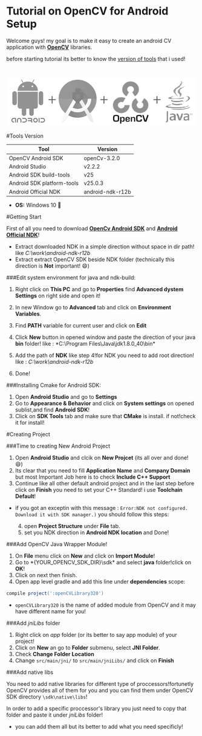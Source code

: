 # Tutorial on OpenCV for Android Setup

Welcome guys!
my goal is to make it easy to create an android CV application with **[OpenCV](http://opencv.org/)** libraries.

before starting tutorial its better to know the [version of tools](#tools-version) that i used!

#

![OpenCV for Android](/images/LOGO.png)

#Tools Version

Tool | Version
------------ | -------------
OpenCV Android SDK | openCv-3.2.0
Android Studio | v2.2.2
Android SDK build-tools | v25
Android SDK platform-tools | v25.0.3
Android Official NDK | android-ndk-r12b

* **OS:** Windows 10 :shit:

#Getting Start

First of all you need to download [**OpenCv Android SDK**](http://opencv.org/downloads.html) and [**Android Official NDK**](https://developer.android.com/ndk/downloads/index.html)!
* Extract downloaded NDK in a simple direction without  space in dir path! like *C:\work\android-ndk-r12b*
* Extract extract OpenCV SDK beside NDK folder (technically this direction is **Not** important! :smile:)

###Edit system environment for java and ndk-build:

1. Right click on **This PC** and go to **Properties** find **Advanced dystem Settings** on right side and open it!
2. In new Window go to **Advanced** tab and click on **Environment Variables**.
3. Find **PATH** variable for current user and click on **Edit**
4. Click **New** button in opened window and paste the direction of your java **bin** folder! like : *C:\Program Files\Java\jdk1.8.0_40\bin\*

5. Add the path of **NDK** like step 4!for NDK you need to add root direction! like : *C:\work\android-ndk-r12b*
6. Done!

###Installing Cmake for Android SDK:

1. Open **Android Studio** and go to **Settings**
2. Go to **Appearance & Behavior** and click on **System settings** on opened sublist,and find **Android SDK**!
3. Click on **SDK Tools** tab and make sure that **CMake** is install. if not!check it for install!

#Creating Project

###Time to creating New Android Project

1. Open **Android Studio** and clcik on **New Projcet** (its all over and done! :smile:)
2. Its clear that you need to fill **Application Name** and **Company Domain** but most Important Job here is to check **Include C++ Support**
3. Continue like all other default android project and in the last step before click on **Finish** you need to set your C++ Standard! i use **Toolchain Default**!

* if you got an exceptin with this message : ``Error:NDK not configured. 
Download it with SDK manager.)`` you should follow this steps:

  4. open **Project Structure** under **File** tab.
  5. set you NDK direction in **Android NDK location** and Done!

###Add OpenCV Java Wrapper Module!

1. On **File** menu click on **New** and click on **Import Module**!
2. Go to *{YOUR_OPENCV_SDK_DIR}\sdk\* and select **java** folder!click on **OK**!
3. Click on next then finish.
4. Open app level gradle and add this line under **dependencies** scope:

```gradle
compile project(':openCVLibrary320')

```
* `openCVLibrary320` is the name of added module from OpenCV and it may have different name for you!

###Add *jniLibs* folder

1. Right click on *app* folder (or its better to say app module) of your project!
2. Click on **New** an go to **Folder** submenu, select **JNI Folder**.
3. Check **Change Folder Location**
4. Change `src/main/jni/` to `src/main/jniLibs/` and click on **Finish**

###Add native libs

You need to add native libraries for different type of proccessors!fortunetly OpenCV provides all of them for you and you can find them under OpenCV SDK directory `\sdk\native\libs`!

In order to add a specific proccessor's library you just need to copy that folder and paste it under *jniLibs* folder!

* you can add them all but its better to add what you need specificly!





